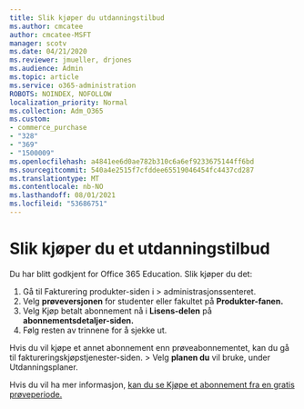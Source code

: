 ```yaml
---
title: Slik kjøper du utdanningstilbud
ms.author: cmcatee
author: cmcatee-MSFT
manager: scotv
ms.date: 04/21/2020
ms.reviewer: jmueller, drjones
ms.audience: Admin
ms.topic: article
ms.service: o365-administration
ROBOTS: NOINDEX, NOFOLLOW
localization_priority: Normal
ms.collection: Adm_O365
ms.custom:
- commerce_purchase
- "328"
- "369"
- "1500009"
ms.openlocfilehash: a4841ee6d0ae782b310c6a6ef9233675144ff6bd
ms.sourcegitcommit: 540a4e2515f7cfddee65519046454fc4437cd287
ms.translationtype: MT
ms.contentlocale: nb-NO
ms.lasthandoff: 08/01/2021
ms.locfileid: "53686751"
---
```

# <a name="how-to-purchase-an-education-offer"></a>Slik kjøper du et utdanningstilbud

Du har blitt godkjent for Office 365 Education. Slik kjøper du det:
  
1. Gå til Fakturering produkter-siden i  \> [](https://go.microsoft.com/fwlink/p/?linkid=842054) administrasjonssenteret.
2. Velg **prøveversjonen** for studenter eller fakultet på **Produkter-fanen.**
3. Velg Kjøp betalt abonnement nå i **Lisens-delen** på **abonnementsdetaljer-siden.**
4. Følg resten av trinnene for å sjekke ut.

Hvis du vil kjøpe et annet abonnement enn  prøveabonnementet, kan du gå til faktureringskjøpstjenester-siden. \> [](https://go.microsoft.com/fwlink/p/?linkid=868433) Velg **planen du** vil bruke, under Utdanningsplaner.

Hvis du vil ha mer informasjon, [kan du se Kjøpe et abonnement fra en gratis prøveperiode.](/microsoft-365/commerce/try-or-buy-microsoft-365#buy-a-subscription-from-your-free-trial)